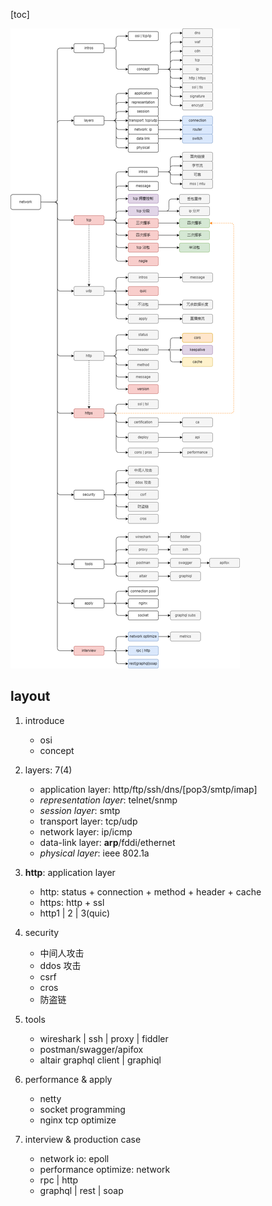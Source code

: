 [toc]

![avatar](/static/image/common/http-overview.png)

## layout

1. introduce

   - osi
   - concept

2. layers: 7(4)

   - application layer: http/ftp/ssh/dns/[pop3/smtp/imap]
   - _representation layer_: telnet/snmp
   - _session layer_: smtp
   - transport layer: tcp/udp
   - network layer: ip/icmp
   - data-link layer: **arp**/fddi/ethernet
   - _physical layer_: ieee 802.1a

3. **http**: application layer

   - http: status + connection + method + header + cache
   - https: http + ssl
   - http1 | 2 | 3(quic)

4. security

   - 中间人攻击
   - ddos 攻击
   - csrf
   - cros
   - 防盗链

5. tools

   - wireshark | ssh | proxy | fiddler
   - postman/swagger/apifox
   - altair graphql client | graphiql

6. performance & apply

   - netty
   - socket programming
   - nginx tcp optimize

7. interview & production case

   - network io: epoll
   - performance optimize: network
   - rpc | http
   - graphql | rest | soap

